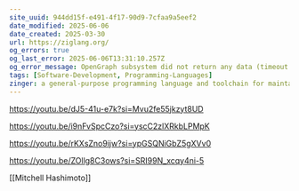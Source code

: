 ```yaml
---
site_uuid: 944dd15f-e491-4f17-90d9-7cfaa9a5eef2
date_modified: 2025-06-06
date_created: 2025-03-30
url: https://ziglang.org/
og_errors: true
og_last_error: 2025-06-06T13:31:10.257Z
og_error_message: OpenGraph subsystem did not return any data (timeout or crash).
tags: [Software-Development, Programming-Languages]
zinger: a general-purpose programming language and toolchain for maintaining robust, optimal and reusable software.
---
```


https://youtu.be/dJ5-41u-e7k?si=Mvu2fe55jkzyt8UD

https://youtu.be/i9nFvSpcCzo?si=yscC2zlXRkbLPMpK

https://youtu.be/rKXsZno9ijw?si=ypGSQNiGbZ5gXVv0

https://youtu.be/ZOllg8C3ows?si=SRI99N_xcqy4ni-5

[[Mitchell Hashimoto]]


